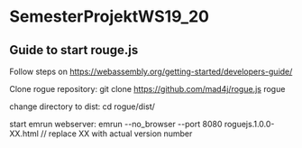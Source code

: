 # SemesterProjektWS19_20

## Guide to start rouge.js

Follow steps on https://webassembly.org/getting-started/developers-guide/

Clone rogue repository:
git clone https://github.com/mad4j/rogue.js rogue

change directory to dist:
cd rogue/dist/

start emrun webserver:
emrun --no_browser --port 8080 roguejs.1.0.0-XX.html // replace XX with actual version number
